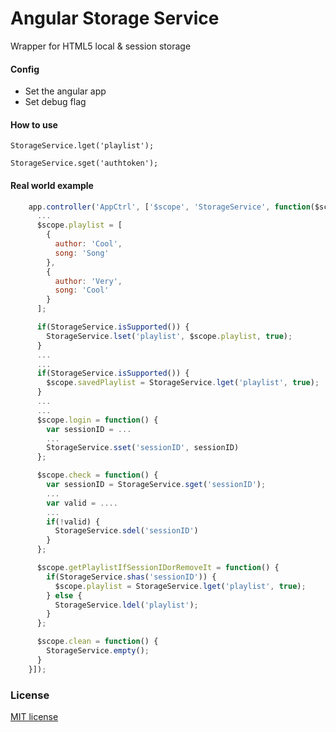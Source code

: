 # Angular Storage Service

Wrapper for HTML5 local & session storage

#### Config

- Set the angular app 
- Set debug flag

#### How to use

    StorageService.lget('playlist');

    StorageService.sget('authtoken');

#### Real world example

```javascript
    app.controller('AppCtrl', ['$scope', 'StorageService', function($scope, StorageService) {
      ...
      $scope.playlist = [
        {
          author: 'Cool',
          song: 'Song'
        },
        {
          author: 'Very',
          song: 'Cool'
        }
      ];

      if(StorageService.isSupported()) {
        StorageService.lset('playlist', $scope.playlist, true);
      }
      ...
      ...
      if(StorageService.isSupported()) {
        $scope.savedPlaylist = StorageService.lget('playlist', true);
      }
      ...
      ...
      $scope.login = function() {
        var sessionID = ...
        ...
        StorageService.sset('sessionID', sessionID)
      };

      $scope.check = function() {
        var sessionID = StorageService.sget('sessionID');
        ...
        var valid = ....
        ...
        if(!valid) {
          StorageService.sdel('sessionID')
        }
      };

      $scope.getPlaylistIfSessionIDorRemoveIt = function() {
        if(StorageService.shas('sessionID')) {
          $scope.playlist = StorageService.lget('playlist', true);
        } else {
          StorageService.ldel('playlist');
        }
      };

      $scope.clean = function() {
        StorageService.empty();
      }
    }]);
```

### License

[MIT license](http://opensource.org/licenses/MIT)
